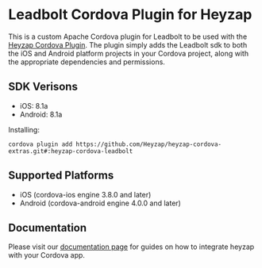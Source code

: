 Leadbolt Cordova Plugin for Heyzap
==================================

This is a custom Apache Cordova plugin for Leadbolt to be used with the [Heyzap Cordova Plugin](github.com/Heyzap/heyzap-cordova). The plugin simply adds the Leadbolt sdk to both the iOS and Android platform projects in your Cordova project, along with the appropriate dependencies and permissions.

SDK Verisons
------------
- iOS: 8.1a
- Android: 8.1a

Installing:
```
cordova plugin add https://github.com/Heyzap/heyzap-cordova-extras.git#:heyzap-cordova-leadbolt
```

Supported Platforms
-------------------
- iOS (cordova-ios engine 3.8.0 and later)
- Android (cordova-android engine 4.0.0 and later)

Documentation
-------------
Please visit our [documentation page](https://developers.heyzap.com/docs/cordova_sdk_setup_and_requirements#step-2-choose-your-3rdparty-sdks-optional) for guides on how to integrate heyzap with your Cordova app.
